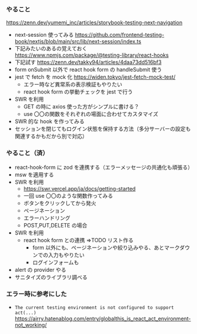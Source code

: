 ### やること

https://zenn.dev/yumemi_inc/articles/storybook-testing-next-navigation

- next-session 使ってみる
  https://github.com/frontend-testing-book/nextjs/blob/main/src/lib/next-session/index.ts
- 下記みたいのあるの覚えておく
  https://www.npmjs.com/package/@testing-library/react-hooks
- 下記試す
  https://zenn.dev/takky94/articles/4daa73dd516bf3
- form onSubmit 以外で react hook form の handleSubmit 使う
- jest で fetch を mock 化
  https://widen.tokyo/jest-fetch-mock-test/
  - エラー時など異常系の表示検証もやりたい
  - react hook form の挙動チェックを jest で行う
- SWR を利用
  - GET の時に axios 使った方がシンプルに書ける？
  - use 〇〇の関数をそれぞれの場面に合わせてカスタマイズ
- SWR 的な hook を作ってみる
- セッションを閉じてもログイン状態を保持する方法（多分サーバーの設定も関連するかもだから別で対応）

### やること（済）

- react-hook-form に zod を連携する（エラーメッセージの共通化も頑張る）
- msw を適用する
- SWR を利用
  - https://swr.vercel.app/ja/docs/getting-started
  - 一回 use 〇〇のような関数作ってみる
  - ボタンをクリックしてから発火
  - ページネーション
  - エラーハンドリング
  - POST,PUT,DELETE の場合
- SWR を利用
  - react hook form との連携
    ⇒TODO リスト作る
    - form 以外にも、ページネーションや絞り込みやる、あとマークダウンでの入力もやりたい
    - ログインフォームも
- alert の provider やる
- サニタイズのライブラリ調べる

### エラー時に参考にした

- `The current testing environment is not configured to support act(...)`
  https://airry.hatenablog.com/entry/globalthis_is_react_act_environment-not_working/
